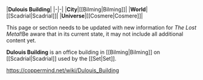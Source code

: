 |**Dulouis Building**|
|-|-|
|**City**|[[Bilming\|Bilming]]|
|**World**|[[Scadrial\|Scadrial]]|
|**Universe**|[[Cosmere\|Cosmere]]|

This page or section needs to be updated with new information for *The Lost Metal*!Be aware that in its current state, it may not include all additional content yet.

**Dulouis Building** is an office building in [[Bilming\|Bilming]] on [[Scadrial\|Scadrial]] used by the [[Set\|Set]].



https://coppermind.net/wiki/Dulouis_Building